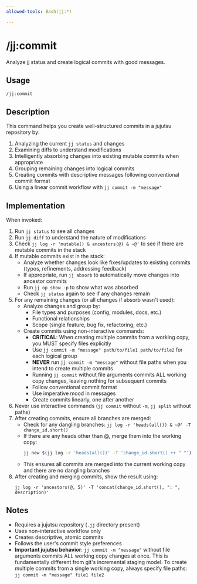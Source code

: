 ```yaml
---
allowed-tools: Bash(jj:*)

---
```


# /jj:commit

Analyze jj status and create logical commits with good messages.

## Usage

```
/jj:commit
```

## Description

This command helps you create well-structured commits in a jujutsu repository by:

1. Analyzing the current `jj status` and changes
2. Examining diffs to understand modifications
3. Intelligently absorbing changes into existing mutable commits when appropriate
4. Grouping remaining changes into logical commits
5. Creating commits with descriptive messages following conventional commit format
6. Using a linear commit workflow with `jj commit -m "message"`

## Implementation

When invoked:

1. Run `jj status` to see all changes
2. Run `jj diff` to understand the nature of modifications
3. Check `jj log -r 'mutable() & ancestors(@) & ~@'` to see if there are mutable commits in the stack
4. If mutable commits exist in the stack:
   - Analyze whether changes look like fixes/updates to existing commits (typos, refinements, addressing feedback)
   - If appropriate, run `jj absorb` to automatically move changes into ancestor commits
   - Run `jj op show -p` to show what was absorbed
   - Check `jj status` again to see if any changes remain
5. For any remaining changes (or all changes if absorb wasn't used):
   - Analyze changes and group by:
     - File types and purposes (config, modules, docs, etc.)
     - Functional relationships
     - Scope (single feature, bug fix, refactoring, etc.)
   - Create commits using non-interactive commands:
     - **CRITICAL**: When creating multiple commits from a working copy, you MUST specify files explicitly
     - Use `jj commit -m "message" path/to/file1 path/to/file2` for each logical group
     - **NEVER** run `jj commit -m "message"` without file paths when you intend to create multiple commits
     - Running `jj commit` without file arguments commits ALL working copy changes, leaving nothing for subsequent commits
     - Follow conventional commit format
     - Use imperative mood in messages
     - Create commits linearly, one after another
6. Never use interactive commands (`jj commit` without `-m`, `jj split` without paths)
7. After creating commits, ensure all branches are merged:
   - Check for any dangling branches: `jj log -r 'heads(all()) & ~@' -T change_id.short()`
   - If there are any heads other than @, merge them into the working copy:
     ```bash
     jj new $(jj log -r 'heads(all())' -T 'change_id.short() ++ " "')
     ```
   - This ensures all commits are merged into the current working copy and there are no dangling branches
8. After creating and merging commits, show the result using:
   ```
   jj log -r 'ancestors(@, 5)' -T 'concat(change_id.short(), ": ", description)'
   ```

## Notes

- Requires a jujutsu repository (`.jj` directory present)
- Uses non-interactive workflow only
- Creates descriptive, atomic commits
- Follows the user's commit style preferences
- **Important jujutsu behavior**: `jj commit -m "message"` without file arguments commits ALL working copy changes at once. This is fundamentally different from git's incremental staging model. To create multiple commits from a single working copy, always specify file paths: `jj commit -m "message" file1 file2`
